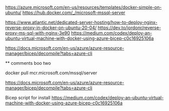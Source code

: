 
https://azure.microsoft.com/en-us/resources/templates/docker-simple-on-ubuntu/
https://hub.docker.com/_/microsoft-mssql-server


https://www.atlantic.net/dedicated-server-hosting/how-to-deploy-nginx-reverse-proxy-in-docker-on-ubuntu-20-04/
https://dev.to/jordonr/reverse-proxy-ms-sql-with-nginx-3e90
https://medium.com/codex/deploy-an-ubuntu-virtual-machine-with-docker-using-azure-bicep-c0c16925106a

https://docs.microsoft.com/en-us/azure/azure-resource-manager/bicep/decompile?tabs=azure-cli

** comments boo two

docker pull mcr.microsoft.com/mssql/server

https://docs.microsoft.com/en-us/azure/azure-resource-manager/bicep/decompile?tabs=azure-cli

Bicep script for install
https://medium.com/codex/deploy-an-ubuntu-virtual-machine-with-docker-using-azure-bicep-c0c16925106a